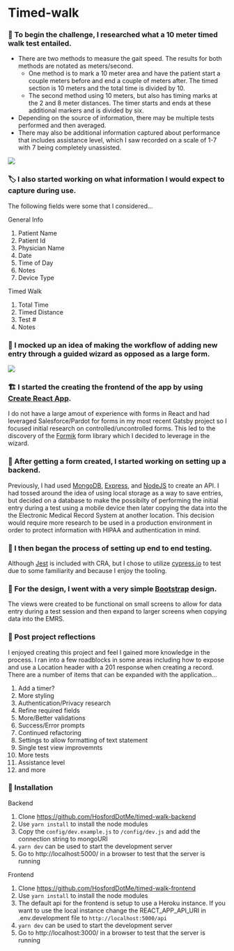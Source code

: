 # Timed-walk

### 🧐 To begin the challenge, I researched what a 10 meter timed walk test entailed.

- There are two methods to measure the gait speed. The results for both methods are notated as meters/second.
  - One method is to mark a 10 meter area and have the patient start a couple meters before and end a couple of meters after. The timed section is 10 meters and the total time is divided by 10.
  - The second method using 10 meters, but also has timing marks at the 2 and 8 meter distances. The timer starts and ends at these additional markers and is divided by six.
- Depending on the source of information, there may be multiple tests performed and then averaged.
- There may also be additional information captured about performance that includes assistance level, which I saw recorded on a scale of 1-7 with 7 being completely unassisted.

![](https://lh3.googleusercontent.com/ktPqrGYC3o7wL5dT1zv8z3Ej9yZHIbDhLyLaNbRa9ydzo1NXvPqEkwDifWs5z943HpKEGpHzbHbSddhPxow10nrbyN34_VXxlCd6UsZhbUrwVdMny8EjSTtGgrail_MI_KPvaDlUmufDw0kwOH-EFx6sb7TEfAY5hsabMJR8DBWlA5uFf2l_MECQHw_tt_JUGQ1IIyFlZ2GuFD_ho5ckOXhWs2I205GrX49YyMjoRva3IMqeF2Ng5Hf4QszhE536uN5_SYOpn_LYMxRS8cqFPfA0YJC46snY0YbfbVIkSzTLURwem_XOr0miRcPqY-3u3YDJD8JLeMDQRvhN9_OsxNnxfA3_HF8NgkS19VnjdA820xl6ZSOTPISxZsmIb7sMOXYKwa17QCNDh3d2dH7w6w2i53bEb0cMom8SxvtVygQhNaer3cO-DCfXauObNyhFr3yV0vPRM6DcWbGsj7NO1XeIlV5ZWcvsmfYQWDIiFRS3OPlXZdmZ0PvnlRJ5pTdpljwVyaXJQQqtMpuYy7HLmE-2yEMVBMPGYn86aDWfhlqY53OlQnBu24DWIbyn7onx5V6O9fwCdX1YtwAOHAC2MzdLgdUUPZvfV2ACYS6HZWFDkhWzp-Puj_LEk9RJU-rTd3wNzKBzUTHenq8Z9zLYiG_uWa9bDsmNOhj2QhUP8IPkVkL28vQ3r1eO4OjRm1ts_ZJaAQP805D31qiQmBCq2suGB3ceUj46EkDz1Awa-bcLS4-2sw=w1422-h1896-no)
### 🏷️ I also started working on what information I would expect to capture during use.

The following fields were some that I considered...

General Info
1. Patient Name
2. Patient Id
3. Physician Name
4. Date
5. Time of Day
6. Notes
7. Device Type

Timed Walk
1. Total Time
2. Timed Distance
3. Test #
4. Notes

### 📐 I mocked up an idea of making the workflow of adding new entry through a guided wizard as opposed as a large form.

![](https://lh3.googleusercontent.com/8X3eK7KPIPsSDqOBa7KzycMY0yqoa5B2QKv0eaAhb_rSLP0UJTTFp7eA1wuJodZnz08N7ev0YJrkLrBr9gdszqoZ-aX3SMlbz2ucHuMFs3d0Q8j5aMbInO7Led13fUZcHyDP0g6cKfZHYjM4W_7qpVmRMp8pPmU9_wuG3RtPZTMJSttQZg-s3UPlAWL-690ff1-k6qTzkeuXnHULQeiBHfxGXQAI53A-ut2eF0loseTWTiDSfOiIoePqBEFHHUobTfBlHZ4srJSnEmI15waajhalFRbpXfNfbfkmO8Ix3BeElGFiSDXUyCoB4fPRODbzIk7Fb3WdGDpkl5JMNJhBAd8bqIGWCBjzM3dUnbGs_JIj0LTc2Ch-0PwyEkJnGhCPnYaLvmUg6lp3xeMnC1MtdEOB5mpBZbeEsw26P5vHoj6Gf1T9nyMXoDrSsTrn8Bl3RRpehVtmJSkmVwTZItLT6CRTXJ6OTgzhwcdEQ8Ob5p_xBh6TzEBVfn_jpcTCcTEgfMvzKrrI77R6Itc6qq33mOsalUDOXajn22dSCdlUQ8HJc7VfUnXk-vakK_CKUxOwtzd3DhDxb91L74X7MGtQUoTUQwDk_HR6dvkPmsMOYOglVV99fNGgk_kZvGfSEWp5ewuVJ_OSH2hZGVkKr2rhoJ7HQkWQxzu-pcQbLWtOexWj98ulmefZCyStBVWk3l7fO_-CddlzqNJ98qjEHv19g8D0XZ8_U8iLLpm4Ji5eTKyoNd47eA=w263-h351-no)

### 🏗️ I started the creating the frontend of the app by using [Create React App](https://github.com/facebook/create-react-app).

I do not have a large amout of experience with forms in React and had leveraged Salesforce/Pardot for forms in my most recent Gatsby project so I focused initial research on controlled/uncontrolled forms. This led to the discovery of the [Formik](https://github.com/jaredpalmer/formik) form library which I decided to leverage in the wizard.

### 🧱 After getting a form created, I started working on setting up a backend.

Previously, I had used [MongoDB](https://www.mongodb.com/), [Express](https://expressjs.com/), and [NodeJS](https://nodejs.org/en/) to create an API. I had tossed around the idea of using local storage as a way to save entries, but decided on a database to make the possibilty of performing the initial entry during a test using a mobile device then later copying the data into the the Electronic Medical Record System at another location. This decision would require more research to be used in a production environment in order to protect information with HIPAA and authentication in mind.

### 🧪 I then began the process of setting up end to end testing.

Although [Jest](https://jestjs.io) is included with CRA, but I chose to utilize [cypress.io](https://www.cypress.io/) to test due to some familiarity and because I enjoy the tooling.

### 🎨 For the design, I went with a very simple [Bootstrap](https://getbootstrap.com/) design.

The views were created to be functional on small screens to allow for data entry during a test session and then expand to larger screens when copying data into the EMRS.

### 🤳 Post project reflections

I enjoyed creating this project and feel I gained more knowledge in the process. I ran into a few roadblocks in some areas including how to expose and use a Location header with a 201 response when creating a record. There are a number of items that can be expanded with the application...

1. Add a timer?
2. More styling
3. Authentication/Privacy research
4. Refine required fields
5. More/Better validations
6. Success/Error prompts
7. Continued refactoring
8. Settings to allow formatting of text statement
9. Single test view improvemnts
10. More tests
11. Assistance level
12. and more

### 🚀 Installation

Backend
1. Clone https://github.com/HosfordDotMe/timed-walk-backend
2. Use `yarn install` to install the node modules
3. Copy the `config/dev.example.js` to `/config/dev.js` and add the connection string to mongoURI
4. `yarn dev` can be used to start the development server
5. Go to  http://localhost:5000/ in a browser to test that the server is running

Frontend
1. Clone https://github.com/HosfordDotMe/timed-walk-frontend
2. Use `yarn install` to install the node modules
3. The default api for the frontend is setup to use a Heroku instance. If you want to use the local instance change the REACT_APP_API_URI in .env.development file to `http://localhost:5000/api`
4. `yarn dev` can be used to start the development server
5. Go to  http://localhost:3000/ in a browser to test that the server is running
